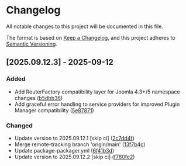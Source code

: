 # Changelog

All notable changes to this project will be documented in this file.

The format is based on [Keep a Changelog](https://keepachangelog.com/en/1.0.0/),
and this project adheres to [Semantic Versioning](https://semver.org/spec/v2.0.0.html).

## [2025.09.12.3] - 2025-09-12

### Added

* Add RouterFactory compatibility layer for Joomla 4.3+/5 namespace changes ([b5dbb36](https://github.com/N6REJ/bears_aichatbot/commit/b5dbb36))
* Add graceful error handling to service providers for improved Plugin Manager compatibility ([5e87871](https://github.com/N6REJ/bears_aichatbot/commit/5e87871))

### Changed

* Update version to 2025.09.12.1 [skip ci] ([2c7dd4f](https://github.com/N6REJ/bears_aichatbot/commit/2c7dd4f))
* Merge remote-tracking branch 'origin/main' ([13f7b4c](https://github.com/N6REJ/bears_aichatbot/commit/13f7b4c))
* Update package-packager.yml ([6f41b3d](https://github.com/N6REJ/bears_aichatbot/commit/6f41b3d))
* Update version to 2025.09.12.2 [skip ci] ([f780fe2](https://github.com/N6REJ/bears_aichatbot/commit/f780fe2))

